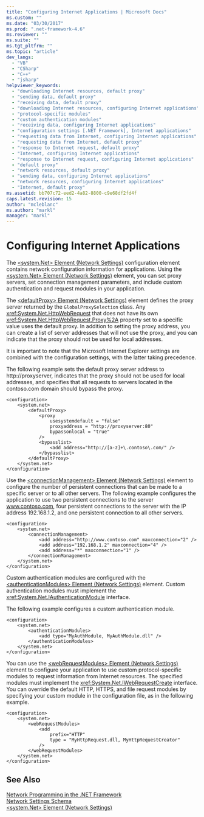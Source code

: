 ```yaml
---
title: "Configuring Internet Applications | Microsoft Docs"
ms.custom: ""
ms.date: "03/30/2017"
ms.prod: ".net-framework-4.6"
ms.reviewer: ""
ms.suite: ""
ms.tgt_pltfrm: ""
ms.topic: "article"
dev_langs: 
  - "VB"
  - "CSharp"
  - "C++"
  - "jsharp"
helpviewer_keywords: 
  - "downloading Internet resources, default proxy"
  - "sending data, default proxy"
  - "receiving data, default proxy"
  - "downloading Internet resources, configuring Internet applications"
  - "protocol-specific modules"
  - "custom authentication modules"
  - "receiving data, configuring Internet applications"
  - "configuration settings [.NET Framework], Internet applications"
  - "requesting data from Internet, configuring Internet applications"
  - "requesting data from Internet, default proxy"
  - "response to Internet request, default proxy"
  - "Internet, configuring Internet applications"
  - "response to Internet request, configuring Internet applications"
  - "default proxy"
  - "network resources, default proxy"
  - "sending data, configuring Internet applications"
  - "network resources, configuring Internet applications"
  - "Internet, default proxy"
ms.assetid: bb707c72-eed2-4a82-8800-c9e68df2fd4f
caps.latest.revision: 15
author: "mcleblanc"
ms.author: "markl"
manager: "markl"
---
```

# Configuring Internet Applications
The [\<system.Net> Element (Network Settings)](../../../docs/framework/configuring-apps/file-schema/network/system-net-element-network-settings.md) configuration element contains network configuration information for applications. Using the [\<system.Net> Element (Network Settings)](../../../docs/framework/configuring-apps/file-schema/network/system-net-element-network-settings.md) element, you can set proxy servers, set connection management parameters, and include custom authentication and request modules in your application.  
  
 The [\<defaultProxy> Element (Network Settings)](../../../docs/framework/configuring-apps/file-schema/network/defaultproxy-element-network-settings.md) element defines the proxy server returned by the `GlobalProxySelection` class. Any <xref:System.Net.HttpWebRequest> that does not have its own <xref:System.Net.HttpWebRequest.Proxy%2A> property set to a specific value uses the default proxy. In addition to setting the proxy address, you can create a list of server addresses that will not use the proxy, and you can indicate that the proxy should not be used for local addresses.  
  
 It is important to note that the Microsoft Internet Explorer settings are combined with the configuration settings, with the latter taking precedence.  
  
 The following example sets the default proxy server address to http://proxyserver, indicates that the proxy should not be used for local addresses, and specifies that all requests to servers located in the contoso.com domain should bypass the proxy.  
  
```  
<configuration>  
    <system.net>  
        <defaultProxy>  
            <proxy  
                usesystemdefault = "false"  
                proxyaddress = "http://proxyserver:80"  
                bypassonlocal = "true"  
            />  
            <bypasslist>  
                <add address="http://[a-z]+\.contoso\.com/" />  
            </bypasslist>  
        </defaultProxy>  
    </system.net>  
</configuration>  
```  
  
 Use the [\<connectionManagement> Element (Network Settings)](../../../docs/framework/configuring-apps/file-schema/network/connectionmanagement-element-network-settings.md) element to configure the number of persistent connections that can be made to a specific server or to all other servers. The following example configures the application to use two persistent connections to the server www.contoso.com, four persistent connections to the server with the IP address 192.168.1.2, and one persistent connection to all other servers.  
  
```  
<configuration>  
    <system.net>  
        <connectionManagement>  
            <add address="http://www.contoso.com" maxconnection="2" />  
            <add address="192.168.1.2" maxconnection="4" />  
            <add address="*" maxconnection="1" />  
        </connectionManagement>  
    </system.net>  
</configuration>  
```  
  
 Custom authentication modules are configured with the [\<authenticationModules> Element (Network Settings)](../../../docs/framework/configuring-apps/file-schema/network/authenticationmodules-element-network-settings.md) element. Custom authentication modules must implement the <xref:System.Net.IAuthenticationModule> interface.  
  
 The following example configures a custom authentication module.  
  
```  
<configuration>  
    <system.net>  
        <authenticationModules>  
            <add type="MyAuthModule, MyAuthModule.dll" />  
        </authenticationModules>  
    </system.net>  
</configuration>  
```  
  
 You can use the [\<webRequestModules> Element (Network Settings)](../../../docs/framework/configuring-apps/file-schema/network/webrequestmodules-element-network-settings.md) element to configure your application to use custom protocol-specific modules to request information from Internet resources. The specified modules must implement the <xref:System.Net.IWebRequestCreate> interface. You can override the default HTTP, HTTPS, and file request modules by specifying your custom module in the configuration file, as in the following example.  
  
```  
<configuration>  
    <system.net>  
        <webRequestModules>  
            <add  
                prefix="HTTP"  
                type = "MyHttpRequest.dll, MyHttpRequestCreator"  
            />  
        </webRequestModules>  
    </system.net>  
</configuration>  
```  
  
## See Also  
 [Network Programming in the .NET Framework](../../../docs/framework/network-programming/index.md)   
 [Network Settings Schema](../../../docs/framework/configuring-apps/file-schema/network/index.md)   
 [\<system.Net> Element (Network Settings)](../../../docs/framework/configuring-apps/file-schema/network/system-net-element-network-settings.md)